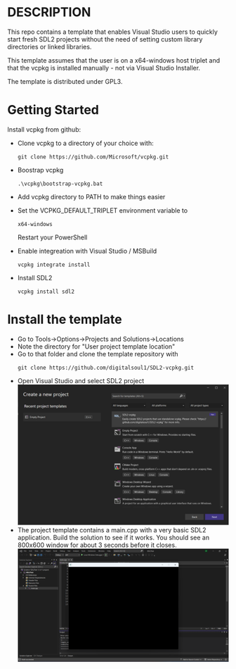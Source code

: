 # DESCRIPTION
This repo contains a template that enables Visual Studio users to quickly start fresh SDL2 projects without the need of setting custom library directories or linked libraries.

This template assumes that the user is on a x64-windows host triplet and that the vcpkg is installed manually - not via Visual Studio Installer.

The template is distributed under GPL3.

# Getting Started
Install vcpkg from github:

* Clone vcpkg to a directory of your choice with:

    ```
    git clone https://github.com/Microsoft/vcpkg.git
    ```
* Boostrap vcpkg
    ```
    .\vcpkg\bootstrap-vcpkg.bat
    ```


* Add vcpkg directory to PATH to make things easier
* Set the VCPKG_DEFAULT_TRIPLET environment variable to 
    ```
    x64-windows
    ```
    Restart your PowerShell
* Enable integreation with Visual Studio / MSBuild
    ```
    vcpkg integrate install
    ```
* Install SDL2
    ```
    vcpkg install sdl2
    ```

# Install the template
* Go to Tools->Options->Projects and Solutions->Locations
* Note the directory for "User project template location"
* Go to that folder and clone the template repository with
    ```
    git clone https://github.com/digitalsoul1/SDL2-vcpkg.git
    ```
* Open Visual Studio and select SDL2 project
![New project](images/new_project.png)
* The project template contains a main.cpp with a very basic SDL2 application. Build the solution to see if it works. You should see an 800x600 window for about 3 seconds before it closes.
![See if it works](images/test_if_works.png)


    
